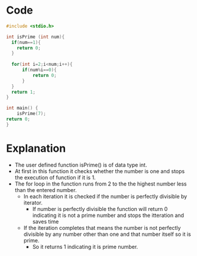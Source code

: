 # Code
```c
#include <stdio.h>

int isPrime (int num){
  if(num==1){
    return 0;
  }
  
  for(int i=2;i<num;i++){
      if(num%i==0){
          return 0;
      }
  }
  return 1; 
}

int main() {
	isPrime(7);
return 0;
}
```

# Explanation

* The user defined function isPrime() is of data type int.
* At first in this function it checks whether the number is one and stops the execution of function if it is 1.
* The for loop in the function runs from 2 to the the highest number less than the entered number.
  * In each iteration it is checked if the number is perfectly divisible by iterator.
    * If number is perfectly divisible the function will return 0 indicating it is not a prime number and stops the itteration and saves time
  * If the iteration completes that means the number is not perfectly divisible by any number other than one and that number itself so it is prime.
    * So it returns 1 indicating it is prime number. 
   
